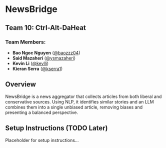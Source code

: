# NewsBridge

## Team 10: Ctrl-Alt-DaHeat

### Team Members:
- **Bao Ngoc Nguyen** ([@baozzz04](https://github.com/baozzz04))
- **Said Mazaheri** ([@ysmazaheri](https://github.com/ysmazaheri))
- **Kevin Li** ([@kevlli](https://github.com/kevlli))
- **Kieran Serra** ([@kserra1](https://github.kserra1/)) 

## Overview
NewsBridge is a news aggregator that collects articles from both liberal and conservative sources. Using NLP, it identifies similar stories and an LLM combines them into a single unbiased article, removing biases and presenting a balanced perspective.


## Setup Instructions (TODO Later)
Placeholder for setup instructions...

